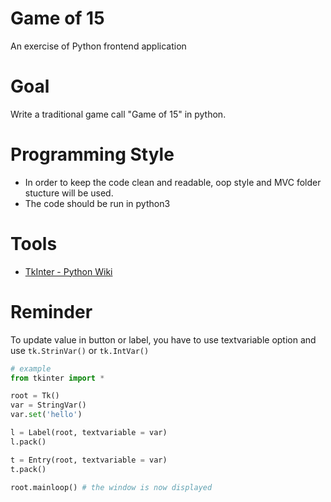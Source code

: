 # Game of 15

An exercise of Python frontend application


# Goal

Write a traditional game call "Game of 15" in python.

# Programming Style
- In order to keep the code clean and readable, oop style and MVC folder stucture will be used.
- The code should be run in python3


# Tools
- [TkInter - Python Wiki](https://wiki.python.org/moin/TkInter)

# Reminder

To update value in button or label, you have to use textvariable option and use `tk.StrinVar()` or `tk.IntVar()`

``` python
# example
from tkinter import *

root = Tk()
var = StringVar()
var.set('hello')

l = Label(root, textvariable = var)
l.pack()

t = Entry(root, textvariable = var)
t.pack()

root.mainloop() # the window is now displayed
```
